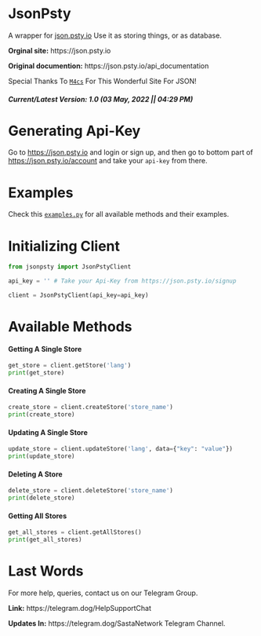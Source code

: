 # JsonPsty
A wrapper for <a href='https://json.psty.io'>json.psty.io</a>
Use it as storing things, or as database.

<p><b>Orginal site:</b> https://json.psty.io</p>
<p><b>Original documention:</b> https://json.psty.io/api_documentation</p>

Special Thanks To <a href='https://github.com/M4cs'>`M4cs`</a> For This Wonderful Site For JSON!

<h5>Current/Latest Version: 1.0 (03 May, 2022 || 04:29 PM)</h5>

# Generating Api-Key
Go to https://json.psty.io and login or sign up, and then go to bottom part of https://json.psty.io/account and take your `api-key` from there.

# Examples
Check this <a href='https://github.com/SastaDev/JsonPsty/blob/main/examples.py'>`examples.py`</a> for all available methods and their examples.

# Initializing Client
```py
from jsonpsty import JsonPstyClient

api_key = '' # Take your Api-Key from https://json.psty.io/signup

client = JsonPstyClient(api_key=api_key)
```

# Available Methods
<h4>Getting A Single Store</h4>

```py
get_store = client.getStore('lang')
print(get_store)
```

<h4>Creating A Single Store</h4>

```py
create_store = client.createStore('store_name')
print(create_store)
```

<h4>Updating A Single Store</h4>

```py
update_store = client.updateStore('lang', data={"key": "value"})
print(update_store)
```

<h4>Deleting A Store</h4>

```py
delete_store = client.deleteStore('store_name')
print(delete_store)
```

<h4>Getting All Stores</h4>

```py
get_all_stores = client.getAllStores()
print(get_all_stores)
```


# Last Words
<p>For more help, queries, contact us on our Telegram Group.</p>
<p><b>Link:</b> https://telegram.dog/HelpSupportChat</p>
<p><b>Updates In:</b> https://telegram.dog/SastaNetwork Telegram Channel.</p>
